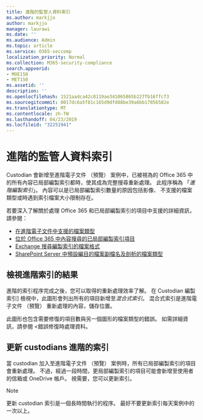 ```yaml
---
title: 進階的監管人資料索引
ms.author: markjjo
author: markjjo
manager: laurawi
ms.date: ''
ms.audience: Admin
ms.topic: article
ms.service: O365-seccomp
localization_priority: Normal
ms.collection: M365-security-compliance
search.appverid:
- MOE150
- MET150
ms.assetid: ''
description: ''
ms.openlocfilehash: 1521aadca42c8119ae341065865b227fb16ffcf3
ms.sourcegitcommit: 0017dc6a5f81c165d9dfd88be39a6bb17856582e
ms.translationtype: MT
ms.contentlocale: zh-TW
ms.lasthandoff: 04/23/2019
ms.locfileid: "32251941"
---
```

# <a name="advanced-indexing-of-custodian-data"></a>進階的監管人資料索引

Custodian 會新增至進階電子文件 （預覽） 案例中，已被視為的 Office 365 中的所有內容已局部編製索引都時，使其成為完整搜尋重新處理。  此程序稱為 「*進階編製索引*」。 內容可以是已局部編製索引數量的原因包括影像、 不支援的檔案類型或時遇到索引檔案大小限制存在。

若要深入了解關於處理 Office 365 和已局部編製索引的項目中支援的詳細資訊，請參閱：

- [在進階電子文件中支援的檔案類型](supported-filetypes-ediscovery20.md)
- [位於 Office 365 中內容搜尋的已局部編製索引項目](https://docs.microsoft.com/en-us/office365/securitycompliance/partially-indexed-items-in-content-search)
- [Exchange 搜尋編製索引的檔案格式](https://docs.microsoft.com/en-us/exchange/file-formats-indexed-by-exchange-search-exchange-2013-help)
- [SharePoint Server 中預設編目的檔案副檔名及剖析的檔案類型](https://docs.microsoft.com/en-us/SharePoint/technical-reference/default-crawled-file-name-extensions-and-parsed-file-types)

## <a name="viewing-advanced-indexing-results"></a>檢視進階索引的結果

進階的索引程序完成之後，您可以取得的重新處理效率了解。  在 Custodian 編製索引] 檢視中，此圖形會列出所有的項目新增至*混合式索引*。  混合式索引是進階電子文件 （預覽） 重新處理的內容，儲存位置。

此圖形也包含需要修復的項目數與另一個圖形的檔案類型的錯誤。 如需詳細資訊，請參閱 <<c0>錯誤修復時處理資料。

## <a name="updating-advanced-indexes-for-custodians"></a>更新 custodians 進階的索引

當 custodian 加入至進階電子文件 （預覽） 案例時，所有已局部編製索引的項目會重新處理。 不過，經過一段時間，更局部編製索引的項目可能會新增至使用者的信箱或 OneDrive 帳戶。  視需要，您可以更新索引。

> [!NOTE]
> 更新 custodian 索引是一個長時間執行的程序。 最好不要更新索引每天案例中的一次以上。
